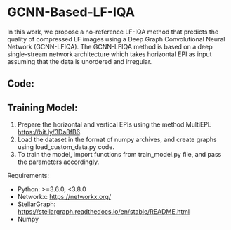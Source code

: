 # GCNN-Based-LF-IQA
In this work, we propose a no-reference LF-IQA method that predicts the quality of compressed LF images using a Deep Graph Convolutional Neural Network (GCNN-LFIQA). The GCNN-LFIQA method is based on a deep single-stream network architecture which takes horizontal EPI as input assuming that the data is unordered and irregular.

## Code:
## Training Model:
1. Prepare the horizontal and vertical EPIs using the method MultiEPL https://bit.ly/3Da8fB6.
2. Load the dataset in the format of numpy archives, and create graphs using load_custom_data.py code.
3. To train the model, import functions from train_model.py file, and pass the parameters accordingly.

Requirements:
- Python: >=3.6.0, <3.8.0
- Networkx: https://networkx.org/
- StellarGraph: https://stellargraph.readthedocs.io/en/stable/README.html
- Numpy
